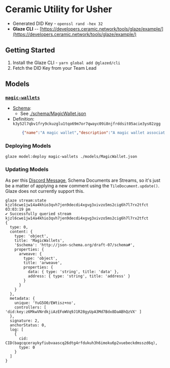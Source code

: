 # Ceramic Utility for Usher

- Generated DID Key - `openssl rand -hex 32`
- **Glaze CLI** -- [https://developers.ceramic.network/tools/glaze/example/](https://developers.ceramic.network/tools/glaze/example/)

## Getting Started

1. Install the Glaze CLI - `yarn global add @glazed/cli`
2. Fetch the DID Key from your Team Lead


## Models

### [`magic-wallets`](./models/MagicWallet.json)

- [Schema](./schema/MagicWallet.json):
  - See [./schema/MagicWallet.json](./schema/MagicWallet.json)
- Definition: `k3y52l7qbv1fry9ckuzglu1tqo69m7or7qwayc09i8njfrddsit05acie3ys02zgg`
	```json
		{"name":"A magic wallet","description":"A magic wallet associated to a DID","schema":"ceramic://k3y52l7qbv1fry3dgjlthkoygw6a8p50cjth9texpv1looy8umrbbkrpnrbjj80sg"}
	```

### Deploying Models

```shell
glaze model:deploy magic-wallets ./models/MagicWallet.json
```

### Updating Models

As per this [Discord Message](https://discord.com/channels/682786569857662976/937412186781909012/964094124649242654), Schema Documents are Streams, so it's just be a matter of applying a new comment using the `TileDocument.update()`.
Glaze does not currently support this.

```shell
glaze stream:state kjzl6cwe1jw14a4khio3qvh7jen9decdi4xgvg3xivzo5ms2cig6h7l7rx2tfct                                                                                                         03:03:19 pm
✔ Successfully queried stream kjzl6cwe1jw14a4khio3qvh7jen9decdi4xgvg3xivzo5ms2cig6h7l7rx2tfct
{
  type: 0,
  content: {
    type: 'object',
    title: 'MagicWallets',
    '$schema': 'http://json-schema.org/draft-07/schema#',
    properties: {
      arweave: {
        type: 'object',
        title: 'arweave',
        properties: {
          data: { type: 'string', title: 'data' },
          address: { type: 'string', title: 'address' }
        }
      }
    }
  },
  metadata: {
    unique: 'YuG5O0/EWtisz+no',
    controllers: [ 'did:key:z6MkwVNrdkjiAzEFoWVq9J1R28gyUpA3Md7Bdx8DaABhQzVX' ]
  },
  signature: 2,
  anchorStatus: 0,
  log: [
    {
      cid: CID(bagcqceraykyfiubvaascq26dtg4rfdukuh3h6imoku6p2vuebeckdmsszd6q),
      type: 0
    }
  ]
}
```
